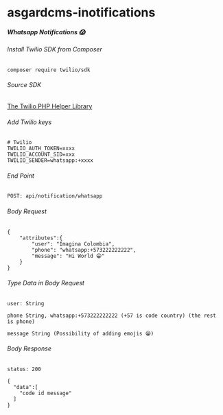 # asgardcms-inotifications

##### Whatsapp Notifications  😱

###### Install Twilio SDK from Composer

```
composer require twilio/sdk
```

###### Source SDK
[The Twilio PHP Helper Library](https://www.twilio.com/docs/libraries/php)


###### Add Twilio keys
```ssh
# Twilio
TWILIO_AUTH_TOKEN=xxxx
TWILIO_ACCOUNT_SID=xxx
TWILIO_SENDER=whatsapp:+xxxx 
```

###### End Point
```
POST: api/notification/whatsapp
```

###### Body Request

```ssh
{
	"attributes":{
		"user": "Imagina Colombia",
		"phone": "whatsapp:+573222222222",
		"message": "Hi World 😁"
	}
}
```

###### Type Data in Body Request

```
user: String
```

```
phone String, whatsapp:+573222222222 (+57 is code country) (the rest is phone) 
```

```
message String (Possibility of adding emojis 😁)
```

###### Body Response

```
status: 200
```

```ssh
{
  "data":[
    "code id message"
  ]
}
```
